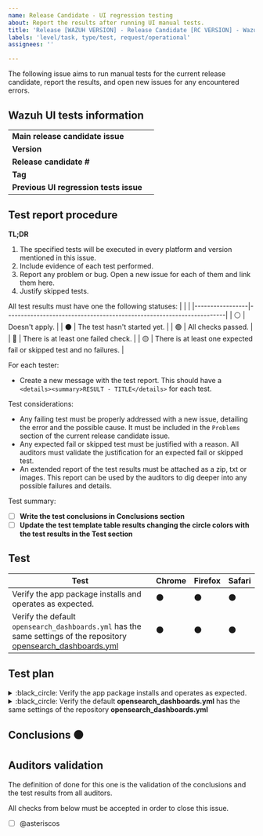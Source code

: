 ```yaml
---
name: Release Candidate - UI regression testing
about: Report the results after running UI manual tests.
title: 'Release [WAZUH VERSION] - Release Candidate [RC VERSION] - Wazuh UI regression testing'
labels: 'level/task, type/test, request/operational'
assignees: ''

---
```


The following issue aims to run manual tests for the current release candidate, report the results, and open new issues for any encountered errors.

## Wazuh UI tests information
|                                        |     |
|----------------------------------------|-----|
| **Main release candidate issue**       |     |
| **Version**                            |     |
| **Release candidate #**                |     |
| **Tag**                                |     |
| **Previous UI regression tests issue** |     |

## Test report procedure

**TL;DR**
   1. The specified tests will be executed in every platform and version mentioned in this issue.
   2. Include evidence of each test performed.
   3. Report any problem or bug. Open a new issue for each of them and link them here.
   4. Justify skipped tests.


All test results must have one the following statuses: 
|                 |                                                                      |
|-----------------|----------------------------------------------------------------------|
| :white_circle:  | Doesn't apply.                                                       |
| :black_circle:  | The test hasn't started yet.                                         |
| :green_circle:  | All checks passed.                                                   |
| :red_circle:    | There is at least one failed check.                                  |
| :yellow_circle: | There is at least one expected fail or skipped test and no failures. |


For each tester:
- Create a new message with the test report. This should have a `<details><summary>RESULT - TITLE</details>` for each test.

Test considerations: 
- Any failing test must be properly addressed with a new issue, detailing the error and the possible cause.
It must be included in the `Problems` section of the current release candidate issue.
- Any expected fail or skipped test must be justified with a reason. 
All auditors must validate the justification for an expected fail or skipped test.
- An extended report of the test results must be attached as a zip, txt or images. 
This report can be used by the auditors to dig deeper into any possible failures and details.

Test summary:
- [ ] **Write the test conclusions in Conclusions section**
- [ ] **Update the test template table results changing the circle colors with the test results in the Test section**

## Test 

| Test | Chrome         | Firefox        | Safari         |
|------|----------------|----------------|----------------|
| Verify the app package installs and operates as expected. | :black_circle: | :black_circle: | :black_circle: |
| Verify the default `opensearch_dashboards.yml` has the same settings of the repository [opensearch_dashboards.yml](https://github.com/wazuh/wazuh-dashboard/blob/main/config/opensearch_dashboards.prod.yml) | :black_circle: | :black_circle: | :black_circle: |


## Test plan

<details><summary>:black_circle: Verify the app package installs and operates as expected.</summary>


</details>
<details><summary>:black_circle: Verify the default <b>opensearch_dashboards.yml</b> has the same settings of the repository <b>opensearch_dashboards.yml</b> <!-- REPLACE main BRANCH WITH THE CORRESPONDING TAG IN THE LINK  --></summary>


</details>

## Conclusions :black_circle:


<!-- ** Copy and paste as a new comment. Modify as needed. **

## Conclusions

All tests have been executed and the results can be above.


All tests have passed and the fails have been reported or justified. I therefore conclude that this issue is finished and OK for this release candidate.
-->

## Auditors validation
The definition of done for this one is the validation of the conclusions and the test results from all auditors.

All checks from below must be accepted in order to close this issue.

- [ ] @asteriscos
